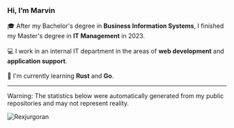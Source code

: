 ### Hi, I’m Marvin

🎓 After my Bachelor's degree in **Business Information Systems**, I finished my Master's degree in **IT Management** in 2023. </br></br>
💻 I work in an internal IT department in the areas of **web development** and **application support**. </br></br>
📖 I'm currently learning **Rust** and **Go**.

<hr>

Warning: The statistics below were automatically generated from my public repositories and may not represent reality.

<img src="https://github-readme-stats.vercel.app/api/top-langs?username=Rexjurgoran&show_icons=true&locale=en&langs_count=10&theme=transparent" alt="Rexjurgoran" />
